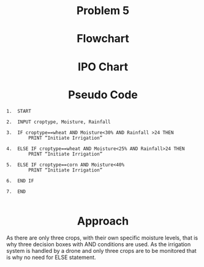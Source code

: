 <h1 align=center> <b>Problem 5</b>


<h1 align=center>Flowchart</h1>

<h1 align=center>IPO Chart</h1>

<h1 align=center>Pseudo Code</h1>

```
1.	START

2.	INPUT croptype, Moisture, Rainfall

3.	IF croptype==wheat AND Moisture<30% AND Rainfall >24 THEN 
        PRINT “Initiate Irrigation”

4.	ELSE IF croptype==wheat AND Moisture<25% AND Rainfall>24 THEN 
        PRINT “Initiate Irrigation”

5.	ELSE IF croptype==corn AND Moisture<40% 
        PRINT “Initiate Irrigation” 

6.	END IF 

7.	END 


```

<h1 align=center>Approach</h1>

As there are only three crops, with their own specific moisture levels, that is why three decision boxes with AND conditions are used. As the irrigation system is handled by a drone and only three crops are to be monitored that is why no need for ELSE statement. 